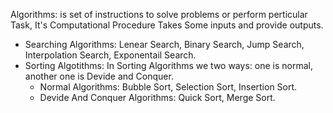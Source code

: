 Algorithms: is set of instructions to solve problems or perform perticular Task, It's Computational Procedure Takes Some inputs and provide outputs.
* Searching Algorithms: Lenear Search, Binary Search, Jump Search, Interpolation Search, Exponentail Search.
* Sorting Algotithms: In Sorting Algorithms we two ways: one is normal, another one is Devide and Conquer.
    * Normal Algorithms: Bubble Sort, Selection Sort, Insertion Sort.
    * Devide And Conquer Algorithms: Quick Sort, Merge Sort.
